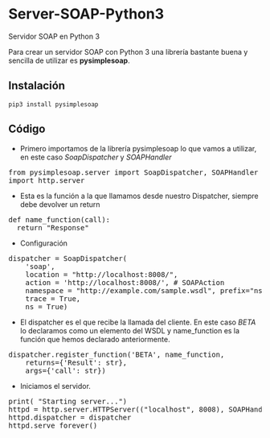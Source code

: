 # Server-SOAP-Python3
Servidor SOAP en Python 3

Para crear un servidor SOAP con Python 3 una librería bastante buena y sencilla de utilizar es <b>pysimplesoap</b>.

<h2>Instalación</h2>

<code>pip3 install pysimplesoap</code>

<h2>Código</h2>

<ul>
<li>Primero importamos de la librería pysimplesoap lo que vamos a utilizar, en este caso <i>SoapDispatcher</i> y <i>SOAPHandler</i></li>
</ul>

<pre>from pysimplesoap.server import SoapDispatcher, SOAPHandler
import http.server</pre>


<ul>
<li>Esta es la función a la que llamamos desde nuestro Dispatcher, siempre debe devolver un return</li>
</ul>
<pre>def name_function(call):
  return "Response"</pre>

<ul>
<li>Configuración</li>
</ul>
<pre>dispatcher = SoapDispatcher(
    'soap',
    location = "http://localhost:8008/",
    action = 'http://localhost:8008/', # SOAPAction
    namespace = "http://example.com/sample.wsdl", prefix="ns0",
    trace = True,
    ns = True)</pre>

<ul>
<li>El dispatcher es el que recibe la llamada del cliente. En este caso <i>BETA</i> lo declaramos como un elemento del WSDL y name_function es la función que hemos declarado anteriormente.</li>
</ul>
<pre>dispatcher.register_function('BETA', name_function,
    returns={'Result': str},
    args={'call': str})</pre>

<ul>
<li>Iniciamos el servidor.</li>
</ul>
<pre>print( "Starting server...")
httpd = http.server.HTTPServer(("localhost", 8008), SOAPHandler)
httpd.dispatcher = dispatcher
httpd.serve_forever()</pre>
